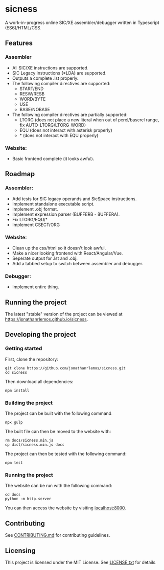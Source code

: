# sicness
A work-in-progress online SIC/XE assembler/debugger written in Typescript (ES6)/HTML/CSS.

## Features
### Assembler
* All SIC/XE instructions are supported.
* SIC Legacy instructions (*LDA) are supported.
* Outputs a complete .lst properly.
* The following compiler directives are supported:
    * START/END
    * RESW/RESB
	* WORD/BYTE
	* USE
	* BASE/NOBASE
* The following compiler directives are partially supported:
    * LTORG (does not place a new literal when out of pcrel/baserel range, fix AUTO-LTORG/LTORG-WORD)
	* EQU (does not interact with asterisk properly)
	* \* (does not interact with EQU properly)

### Website:
* Basic frontend complete (it looks awful).

## Roadmap
### Assembler:
* Add tests for SIC legacy operands and SicSpace instructions.
* Implement standalone executable script.
* Implement .obj format.
* Implement expression parser (BUFFERB - BUFFERA).
* Fix LTORG/EQU/\*
* Implement CSECT/ORG

### Website:
* Clean up the css/html so it doesn't look awful.
* Make a nicer looking frontend with React/Angular/Vue.
* Seperate output for .lst and .obj.
* Add a tabbed setup to switch between assembler and debugger.

### Debugger:
* Implement entire thing.

## Running the project
The latest "stable" version of the project can be viewed at <https://jonathanrlemos.github.io/sicness>.

## Developing the project

### Getting started
First, clone the repository:
```shell
git clone https://github.com/jonathanrlemos/sicness.git
cd sicness
```

Then download all dependencies:
```shell
npm install
```

### Building the project
The project can be built with the following command:
```shell
npx gulp
```

The built file can then be moved to the website with:
```shell
rm docs/sicness.min.js
cp dist/sicness.min.js docs
```

The project can then be tested with the following command:
```shell
npm test
```

### Running the project
The website can be run with the following command:
```shell
cd docs
python -m http.server
```

You can then access the website by visiting <localhost:8000>.

## Contributing
See [CONTRIBUTING.md](CONTRIBUTING.md) for contributing guidelines.

## Licensing
This project is licensed under the MIT License. See [LICENSE.txt](LICENSE.txt) for details.
